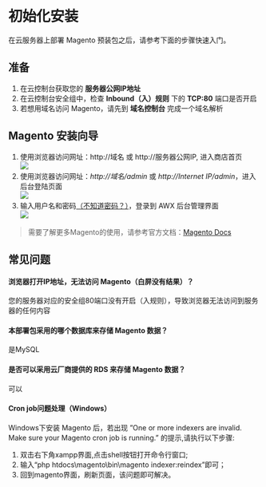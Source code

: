 # 初始化安装

在云服务器上部署 Magento 预装包之后，请参考下面的步骤快速入门。

## 准备

1. 在云控制台获取您的 **服务器公网IP地址** 
2. 在云控制台安全组中，检查 **Inbound（入）规则** 下的 **TCP:80** 端口是否开启
3. 若想用域名访问 Magento，请先到 **域名控制台** 完成一个域名解析

## Magento 安装向导

1. 使用浏览器访问网址：http://域名 或 http://服务器公网IP, 进入商店首页  
    ![](http://libs.websoft9.com/Websoft9/DocsPicture/zh/magento/magento-init-websoft9.png)
2. 使用浏览器访问网址：*http://域名/admin* 或 *http://Internet IP/admin*，进入后台登陆页面  
    ![](http://libs.websoft9.com/Websoft9/DocsPicture/zh/magento/magento-login-websoft9.png)
3. 输入用户名和密码[（不知道密码？）](/zh/stack-accounts.md)，登录到 AWX 后台管理界面  
    ![](http://libs.websoft9.com/Websoft9/DocsPicture/zh/magento/magento-backend-websoft9.png)

> 需要了解更多Magento的使用，请参考官方文档：[Magento Docs](https://magento.com/resources/technical)

## 常见问题

#### 浏览器打开IP地址，无法访问 Magento（白屏没有结果）？

您的服务器对应的安全组80端口没有开启（入规则），导致浏览器无法访问到服务器的任何内容

#### 本部署包采用的哪个数据库来存储 Magento 数据？

是MySQL

#### 是否可以采用云厂商提供的 RDS 来存储 Magento 数据？

可以

#### Cron job问题处理（Windows）

Windows下安装 Magento 后，若出现 ”One or more indexers are invalid. Make sure your Magento cron job is running.” 的提示,请执行以下步骤:

1. 双击右下角xampp界面,点击shell按钮打开命令行窗口;
2. 输入“php htdocs\magento\bin\magento indexer:reindex”即可；
3. 回到magento界面，刷新页面，该问题即可解决。